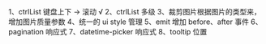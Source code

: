1、ctrlList 键盘上下 -> 滚动 √
2、ctrlList 多级 
3、裁剪图片根据图片的类型来，增加图片质量参数
4、统一的 ui style 管理
5、emit 增加 before、after 事件
6、pagination 响应式
7、datetime-picker 响应式
8、tooltip 位置
